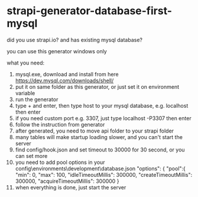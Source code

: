 # strapi-generator-database-first-mysql
did you use strapi.io? and has existing mysql database?

you can use this generator
windows only

what you need:
1. mysql.exe, download and install from here https://dev.mysql.com/downloads/shell/
2. put it on same folder as this generator, or just set it on environment variable
3. run the generator
4. type + and enter, then type host to your mysql database, e.g. localhost then enter
5. if you need custom port e.g. 3307, just type localhost -P3307 then enter
6. follow the instruction from generator
7. after generated, you need to move api folder to your strapi folder
8. many tables will make startup loading slower, and you can't start the server
9. find config/hook.json and set timeout to 30000 for 30 second, or you can set more
10. you need to add pool options in your config\environments\development\database.json
      "options": {
        "pool":{
          "min": 0,
          "max": 100,
          "idleTimeoutMillis": 300000,
          "createTimeoutMillis": 300000,
          "acquireTimeoutMillis": 300000
        }
11. when everything is done, just start the server

